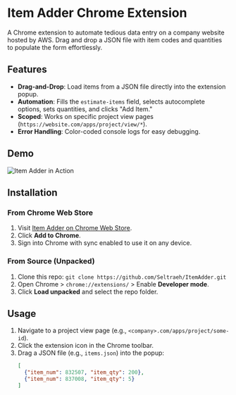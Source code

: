 # Item Adder Chrome Extension

A Chrome extension to automate tedious data entry on a company website hosted by AWS. Drag and drop a JSON file with item codes and quantities to populate the form effortlessly.

## Features
- **Drag-and-Drop**: Load items from a JSON file directly into the extension popup.
- **Automation**: Fills the `estimate-items` field, selects autocomplete options, sets quantities, and clicks "Add Item."
- **Scoped**: Works on specific project view pages (`https://website.com/apps/project/view/*`).
- **Error Handling**: Color-coded console logs for easy debugging.

## Demo
![Item Adder in Action](assets/demo.gif)

## Installation

### From Chrome Web Store
1. Visit [Item Adder on Chrome Web Store](https://chrome.google.com/webstore/detail/item-adder/<pending>).
2. Click **Add to Chrome**.
3. Sign into Chrome with sync enabled to use it on any device.

### From Source (Unpacked)
1. Clone this repo: `git clone https://github.com/Seltraeh/ItemAdder.git`
2. Open Chrome > `chrome://extensions/` > Enable **Developer mode**.
3. Click **Load unpacked** and select the repo folder.

## Usage
1. Navigate to a project view page (e.g., `<company>.com/apps/project/some-id`).
2. Click the extension icon in the Chrome toolbar.
3. Drag a JSON file (e.g., `items.json`) into the popup:
   ```json
   [
     {"item_num": 832507, "item_qty": 200},
     {"item_num": 837008, "item_qty": 5}
   ]

